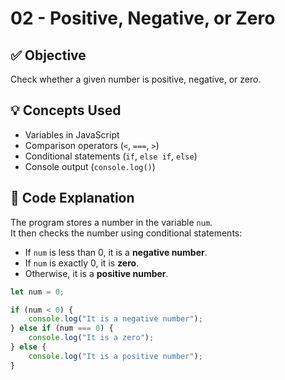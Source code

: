 # 02 - Positive, Negative, or Zero

## ✅ Objective
Check whether a given number is positive, negative, or zero.

## 💡 Concepts Used
- Variables in JavaScript  
- Comparison operators (`<`, `===`, `>`)  
- Conditional statements (`if`, `else if`, `else`)  
- Console output (`console.log()`)

## 📘 Code Explanation
The program stores a number in the variable `num`.  
It then checks the number using conditional statements:  
- If `num` is less than 0, it is a **negative number**.  
- If `num` is exactly 0, it is **zero**.  
- Otherwise, it is a **positive number**.

```javascript
let num = 0;

if (num < 0) {
    console.log("It is a negative number");
} else if (num === 0) {
    console.log("It is a zero");
} else {
    console.log("It is a positive number");
}
```
